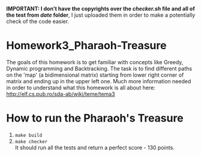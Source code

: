 <b>IMPORTANT: I don't have the copyrights over the <i>checker.sh</i> file and all of the test from <i>date</i> folder</b>, I just uploaded them in order to make a potentially check of the code easier.

# Homework3_Pharaoh-Treasure
The goals of this homework is to get familiar with concepts like Greedy, Dynamic programming and Backtracking. The task is to find different paths on the 'map' (a bidimensional matrix) starting from lower right corner of matrix and ending up in the upper left one. Much more information needed in order to understand what this homework is all about here: http://elf.cs.pub.ro/sda-ab/wiki/teme/tema3

# How to run the Pharaoh's Treasure
1. <code>make build</code>
2. <code>make checker</code>
<br>It should run all the tests and return a perfect score - 130 points.
